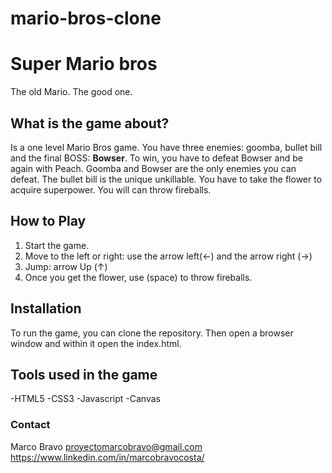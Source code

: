 # mario-bros-clone

# **Super Mario bros**

The old Mario. The good one.

## **What is the game about?**
Is a one level Mario Bros game.
You have three enemies: goomba, bullet bill and the final BOSS: **Bowser**.
To win, you have to defeat Bowser and be again with Peach.
Goomba and Bowser are the only enemies you can defeat. The bullet bill is the unique unkillable.
You have to take the flower to acquire superpower. You will can throw fireballs.

## **How to Play**
1. Start the game.
2. Move to the left or right: use the arrow left(<-) and the arrow right (->)
3. Jump: arrow Up (↑)
4. Once you get the flower, use (space) to throw fireballs.

## **Installation**
To run the game, you can clone the repository. Then open a browser window and within it open the index.html.

## **Tools used in the game**
 -HTML5
 -CSS3
 -Javascript
 -Canvas

 ### **Contact**
 Marco Bravo
 proyectomarcobravo@gmail.com
 https://www.linkedin.com/in/marcobravocosta/
 



